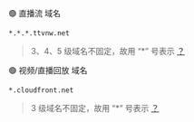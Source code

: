 🟢 直播流 域名
```
*.*.*.ttvnw.net
```
> 3、4、5 级域名不固定，故用 “*” 号表示 [？]()

🟢 视频/直播回放 域名
```
*.cloudfront.net
```
> 3 级域名不固定，故用 “*” 号表示 [？]()
